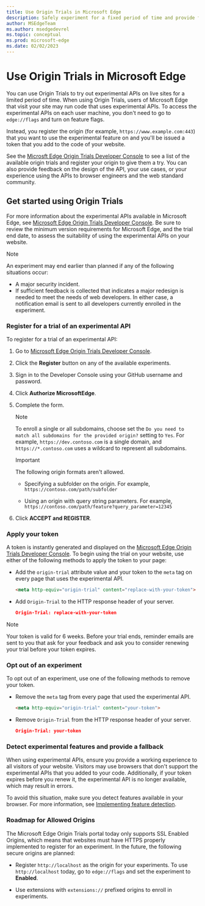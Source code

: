 ```yaml
---
title: Use Origin Trials in Microsoft Edge
description: Safely experiment for a fixed period of time and provide feedback on new platform features.
author: MSEdgeTeam
ms.author: msedgedevrel
ms.topic: conceptual
ms.prod: microsoft-edge
ms.date: 02/02/2023
---
```

# Use Origin Trials in Microsoft Edge


You can use Origin Trials to try out experimental APIs on live sites for a limited period of time.  When using Origin Trials, users of Microsoft Edge that visit your site may run code that uses experimental APIs.  To access the experimental APIs on each user machine, you don't need to go to `edge://flags` and turn on feature flags.

Instead, you register the origin (for example, `https://www.example.com:443`) that you want to use the experimental feature on and you'll be issued a token that you add to the code of your website.

See the [Microsft Edge Origin Trials Developer Console](https://developer.microsoft.com/en-us/microsoft-edge/origin-trials/) to see a list of the available origin trials and register your origin to give them a try.  You can also provide feedback on the design of the API, your use cases, or your experience using the APIs to browser engineers and the web standard community.


<!-- ====================================================================== -->
## Get started using Origin Trials

For more information about the experimental APIs available in Microsoft Edge, see [Microsoft Edge Origin Trials Developer Console](https://developer.microsoft.com/microsoft-edge/origin-trials).  Be sure to review the minimum version requirements for Microsoft Edge, and the trial end date, to assess the suitability of using the experimental APIs on your website.

> [!NOTE]
> An experiment may end earlier than planned if any of the following situations occur:
> *   A major security incident.
> *   If sufficient feedback is collected that indicates a major redesign is needed to meet the needs of web developers.
> In either case, a notification email is sent to all developers currently enrolled in the experiment.

### Register for a trial of an experimental API

To register for a trial of an experimental API:

1. Go to [Microsoft Edge Origin Trials Developer Console](https://developer.microsoft.com/microsoft-edge/origin-trials).

1. Click the **Register** button on any of the available experiments.

1. Sign in to the Developer Console using your GitHub username and password.

1. Click **Authorize MicrosoftEdge**.

1. Complete the form.

   > [!NOTE]
   > To enroll a single or all subdomains, choose set the `Do you need to match all subdomains for the provided origin?` setting to `Yes`.  For example, `https://dev.contoso.com` is a single domain, and `https://*.contoso.com` uses a wildcard to represent all subdomains.

   > [!IMPORTANT]
   > The following origin formats aren't allowed.
   > *   Specifying a subfolder on the origin.  For example, `https://contoso.com/path/subfolder`
   >
   > *   Using an origin with query string parameters.  For example, `https://contoso.com/path/feature?query_parameter=12345`

1. Click **ACCEPT and REGISTER**.

### Apply your token

A token is instantly generated and displayed on the [Microsoft Edge Origin Trials Developer Console](https://developer.microsoft.com/microsoft-edge/origin-trials).  To begin using the trial on your website, use either of the following methods to apply the token to your page:

*  Add the `origin-trial` attribute value and your token to the `meta` tag on every page that uses the experimental API.

   ```html
   <meta http-equiv="origin-trial" content="replace-with-your-token">
   ```

*  Add `Origin-Trial` to the HTTP response header of your server.

   ```json
   Origin-Trial: replace-with-your-token
   ```

> [!NOTE]
> Your token is valid for 6 weeks.  Before your trial ends, reminder emails are sent to you that ask for your feedback and ask you to consider renewing your trial before your token expires.

### Opt out of an experiment

To opt out of an experiment, use one of the following methods to remove your token.

*  Remove the `meta` tag from every page that used the experimental API.

   ```html
   <meta http-equiv="origin-trial" content="your-token">
   ```

*  Remove `Origin-Trial` from the HTTP response header of your server.

   ```json
   Origin-Trial: your-token
   ```

### Detect experimental features and provide a fallback

When using experimental APIs, ensure you provide a working experience to all visitors of your website.  Visitors may use browsers that don't support the experimental APIs that you added to your code.  Additionally, if your token expires before you renew it, the experimental API is no longer available, which may result in errors.

To avoid this situation, make sure you detect features available in your browser.  For more information, see [Implementing feature detection](https://developer.mozilla.org/docs/learn/tools_and_testing/cross_browser_testing/feature_detection).

### Roadmap for Allowed Origins

The Microsoft Edge Origin Trials portal today only supports SSL Enabled Origins, which means that websites must have HTTPS properly implemented to register for an experiment.  In the future, the following secure origins are planned:

*  Register `http://localhost` as the origin for your experiments.  To use `http://localhost` today, go to `edge://flags` and set the experiment to **Enabled**.

*  Use extensions with `extensions://` prefixed origins to enroll in experiments.
